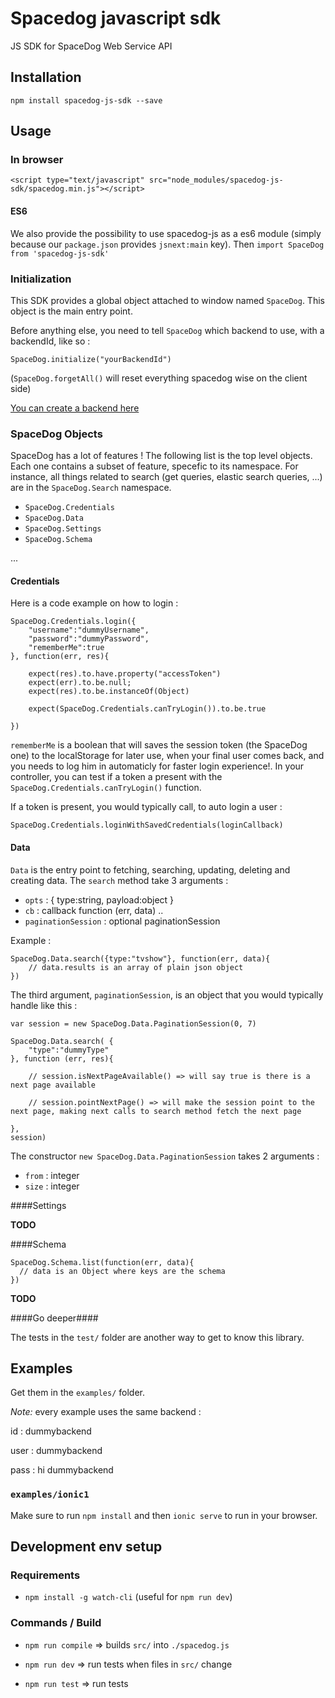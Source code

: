 # Spacedog javascript sdk

JS SDK for SpaceDog Web Service API

## Installation

`npm install spacedog-js-sdk --save`


## Usage

### In browser

`<script type="text/javascript" src="node_modules/spacedog-js-sdk/spacedog.min.js"></script>`

#### ES6

We also provide the possibility to use spacedog-js as a es6 module (simply because our `package.json` provides `jsnext:main` key). Then `import SpaceDog from 'spacedog-js-sdk'`

### Initialization


This SDK provides a global object attached to window named `SpaceDog`. This object is the main entry point.

Before anything else, you need to tell `SpaceDog` which backend to use, with a backendId, like so :

`SpaceDog.initialize("yourBackendId")`

(`SpaceDog.forgetAll()` will reset everything spacedog wise on the client side)

[You can create a backend here](https://cockpit.spacedog.io/sign-up.html)


### SpaceDog Objects

SpaceDog has a lot of features ! The following list is the top level objects. Each one contains a subset of feature, specefic to its namespace. For instance, all things related to search (get queries, elastic search queries, ...) are in the `SpaceDog.Search` namespace.

  - `SpaceDog.Credentials`
  - `SpaceDog.Data`
  - `SpaceDog.Settings`
  - `SpaceDog.Schema`

...

#### Credentials

Here is a code example on how to login :

    SpaceDog.Credentials.login({
        "username":"dummyUsername",
        "password":"dummyPassword",
        "rememberMe":true
    }, function(err, res){

        expect(res).to.have.property("accessToken")
        expect(err).to.be.null;
        expect(res).to.be.instanceOf(Object)

        expect(SpaceDog.Credentials.canTryLogin()).to.be.true

    })

`rememberMe` is a boolean that will saves the session token (the SpaceDog one) to the localStorage for later use, when your final user comes back, and you needs to log him in automaticly for faster login experience!. In your controller, you can test if a token a present with the `SpaceDog.Credentials.canTryLogin()` function.

If a token is present, you would typically call, to auto login a user : 

    SpaceDog.Credentials.loginWithSavedCredentials(loginCallback)


#### Data

`Data` is the entry point to fetching, searching, updating, deleting and creating data. The `search` method take 3 arguments : 

  - `opts` : { type:string, payload:object }
  - `cb` : callback function (err, data) ..
  - `paginationSession` : optional paginationSession

Example :

    SpaceDog.Data.search({type:"tvshow"}, function(err, data){
        // data.results is an array of plain json object
    })

The third argument, `paginationSession`, is an object that you would typically handle like this :

    var session = new SpaceDog.Data.PaginationSession(0, 7)

    SpaceDog.Data.search( {
        "type":"dummyType"
    }, function (err, res){

        // session.isNextPageAvailable() => will say true is there is a next page available

        // session.pointNextPage() => will make the session point to the next page, making next calls to search method fetch the next page

    },
    session)

The constructor `new SpaceDog.Data.PaginationSession` takes 2 arguments :

  - `from` : integer
  - `size` : integer


####Settings

  **TODO**

####Schema

    SpaceDog.Schema.list(function(err, data){
      // data is an Object where keys are the schema
    })

**TODO**

####Go deeper####

The tests in the `test/` folder are another way to get to know this library.


## Examples


Get them in the `examples/` folder.

*Note:* every example uses the same backend :

  id : dummybackend

  user : dummybackend

  pass : hi dummybackend

### `examples/ionic1`

Make sure to run `npm install` and then `ionic serve` to run in your browser.


## Development env setup

### Requirements

  - `npm install -g watch-cli` (useful for `npm run dev`)


### Commands / Build

- `npm run compile` => builds `src/` into `./spacedog.js`

- `npm run dev` => run tests when files in `src/` change

- `npm run test` => run tests

